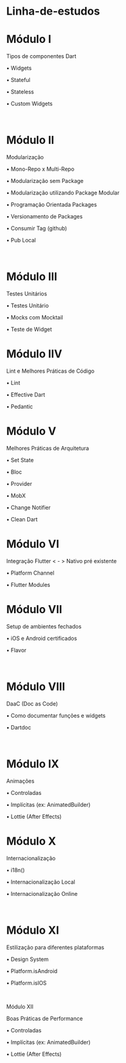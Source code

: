 # Linha-de-estudos

# Módulo I⁣

Tipos de componentes Dart⁣

• Widgets⁣

• Stateful⁣

• Stateless⁣

• Custom Widgets⁣

⁣

# Módulo II﻿⁣

Modularização⁣

• Mono-Repo x Multi-Repo⁣

• Modularização sem Package⁣

• Modularização utilizando Package Modular⁣

• Programação Orientada Packages⁣

• Versionamento de Packages⁣

• Consumir Tag (github)⁣

• Pub Local⁣

⁣

# Módulo II﻿⁣I

Testes Unitários⁣

• Testes Unitário⁣

• Mocks com Mocktail⁣

• Teste de Widget



# Módulo II﻿V

Lint e Melhores Práticas de Código

• Lint

• Effective Dart

• Pedantic



# Módulo V

Melhores Práticas de Arquitetura

• Set State

• Bloc

• Provider

• MobX

• Change Notifier

• Clean Dart



# Módulo VI⁣

Integração Flutter < - > Nativo pré existente

• Platform Channel

• Flutter Modules



# Módulo VI⁣I⁣

Setup de ambientes fechados⁣

• iOS e Android certificados⁣

• Flavor⁣

⁣

# Módulo VI⁣II

DaaC (Doc as Code)⁣

• Como documentar funções e widgets⁣

• Dartdoc⁣

⁣

# Módulo IX

Animações⁣

• Controladas⁣

• Implícitas (ex: AnimatedBuilder)⁣

• Lottie (After Effects)



# Módulo X⁣

Internacionalização⁣

• i18n()⁣

• Internacionalização Local⁣

• Internacionalização Online⁣

⁣

# Módulo XI

Estilização para diferentes plataformas ⁣

• Design System⁣

• Platform.isAndroid⁣

• Platform.isIOS⁣

⁣

Módulo XII

Boas Práticas de Performance⁣

• Controladas⁣

• Implícitas (ex: AnimatedBuilder)⁣

• Lottie (After Effects)

